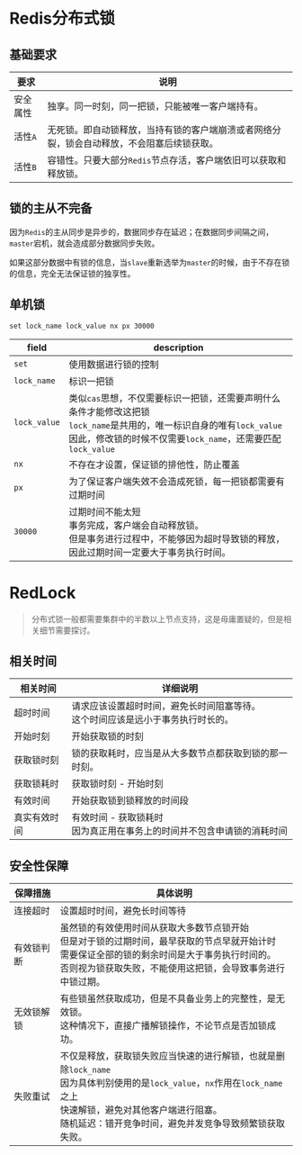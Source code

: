 # Redis分布式锁

## 基础要求

| 要求      | 说明                                                         |
| --------- | ------------------------------------------------------------ |
| 安全属性  | 独享。同一时刻，同一把锁，只能被唯一客户端持有。             |
| 活性``A`` | 无死锁。即自动锁释放，当持有锁的客户端崩溃或者网络分裂，锁会自动释放，不会阻塞后续锁获取。 |
| 活性``B`` | 容错性。只要大部分``Redis``节点存活，客户端依旧可以获取和释放锁。 |

## 锁的主从不完备

因为``Redis``的主从同步是异步的，数据同步存在延迟；在数据同步间隔之间，``master``宕机，就会造成部分数据同步失败。

如果这部分数据中有锁的信息，当``slave``重新选举为``master``的时候，由于不存在锁的信息，完全无法保证锁的独享性。

## 单机锁

```shell
set lock_name lock_value nx px 30000
```

| field          | description                                                  |
| -------------- | ------------------------------------------------------------ |
| ``set``        | 使用数据进行锁的控制                                         |
| ``lock_name``  | 标识一把锁                                                   |
| ``lock_value`` | 类似``cas``思想，不仅需要标识一把锁，还需要声明什么条件才能修改这把锁<br />``lock_name``是共用的，唯一标识自身的唯有``lock_value``<br />因此，修改锁的时候不仅需要``lock_name``，还需要匹配``lock_value`` |
| ``nx``         | 不存在才设置，保证锁的排他性，防止覆盖                       |
| ``px``         | 为了保证客户端失效不会造成死锁，每一把锁都需要有过期时间     |
| ``30000``      | 过期时间不能太短<br />事务完成，客户端会自动释放锁。<br />但是事务进行过程中，不能够因为超时导致锁的释放，因此过期时间一定要大于事务执行时间。 |

# RedLock

> 分布式锁一般都需要集群中的半数以上节点支持，这是毋庸置疑的，但是相关细节需要探讨。

## 相关时间

| 相关时间     | 详细说明                                                     |
| ------------ | ------------------------------------------------------------ |
| 超时时间     | 请求应该设置超时时间，避免长时间阻塞等待。<br />这个时间应该是远小于事务执行时长的。 |
| 开始时刻     | 开始获取锁的时刻                                             |
| 获取锁时刻   | 锁的获取耗时，应当是从大多数节点都获取到锁的那一时刻。       |
| 获取锁耗时   | 获取锁时刻 - 开始时刻                                        |
| 有效时间     | 开始获取锁到锁释放的时间段                                   |
| 真实有效时间 | 有效时间 - 获取锁耗时<br />因为真正用在事务上的时间并不包含申请锁的消耗时间 |

## 安全性保障

| 保障措施   | 具体说明                                                     |
| ---------- | ------------------------------------------------------------ |
| 连接超时   | 设置超时时间，避免长时间等待                                 |
| 有效锁判断 | 虽然锁的有效使用时间从获取大多数节点锁开始<br />但是对于锁的过期时间，最早获取的节点早就开始计时<br />需要保证全部的锁的剩余时间是大于事务执行时间的。<br />否则视为锁获取失败，不能使用这把锁，会导致事务进行中锁过期。 |
| 无效锁解锁 | 有些锁虽然获取成功，但是不具备业务上的完整性，是无效锁。<br />这种情况下，直接广播解锁操作，不论节点是否加锁成功。 |
| 失败重试   | 不仅是释放，获取锁失败应当快速的进行解锁，也就是删除``lock_name``<br />因为具体判别使用的是``lock_value``，``nx``作用在``lock_name``之上<br />快速解锁，避免对其他客户端进行阻塞。<br />随机延迟：错开竞争时间，避免并发竞争导致频繁锁获取失败。 |

